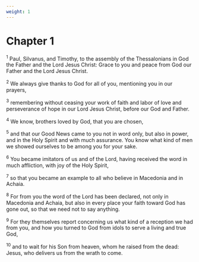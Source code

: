 ```yaml
---
weight: 1
---
```


# Chapter 1

<sup>1</sup> Paul, Silvanus, and Timothy, to the assembly of the Thessalonians in God the Father and the Lord Jesus Christ: Grace to you and peace from God our Father and the Lord Jesus Christ. 

<sup>2</sup> We always give thanks to God for all of you, mentioning you in our prayers, 

<sup>3</sup> remembering without ceasing your work of faith and labor of love and perseverance of hope in our Lord Jesus Christ, before our God and Father. 

<sup>4</sup> We know, brothers loved by God, that you are chosen, 

<sup>5</sup> and that our Good News came to you not in word only, but also in power, and in the Holy Spirit and with much assurance. You know what kind of men we showed ourselves to be among you for your sake. 

<sup>6</sup> You became imitators of us and of the Lord, having received the word in much affliction, with joy of the Holy Spirit, 

<sup>7</sup> so that you became an example to all who believe in Macedonia and in Achaia. 

<sup>8</sup> For from you the word of the Lord has been declared, not only in Macedonia and Achaia, but also in every place your faith toward God has gone out, so that we need not to say anything. 

<sup>9</sup> For they themselves report concerning us what kind of a reception we had from you, and how you turned to God from idols to serve a living and true God, 

<sup>10</sup> and to wait for his Son from heaven, whom he raised from the dead: Jesus, who delivers us from the wrath to come. 


